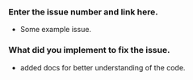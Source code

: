 ### Enter the issue number and link here.
- Some example issue.

### What did you implement to fix the issue.
- added docs for better understanding of the code.
